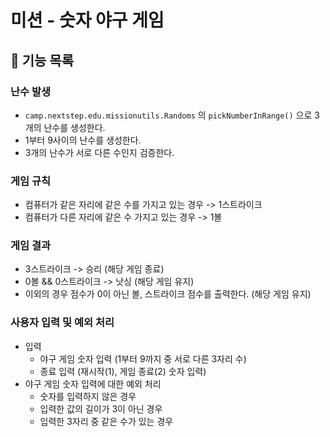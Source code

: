 # 미션 - 숫자 야구 게임

## 🚀 기능 목록

### 난수 발생

- ```camp.nextstep.edu.missionutils.Randoms``` 의 ```pickNumberInRange()``` 으로 3개의 난수를 생성한다.
- 1부터 9사이의 난수를 생성한다.
- 3개의 난수가 서로 다른 수인지 검증한다.

### 게임 규칙

- 컴퓨터가 같은 자리에 같은 수를 가지고 있는 경우 -> 1스트라이크
- 컴퓨터가 다른 자리에 같은 수 가지고 있는 경우 -> 1볼

### 게임 결과

- 3스트라이크 -> 승리 (해당 게임 종료)
- 0볼 && 0스트라이크 -> 낫싱 (해당 게임 유지)
- 이외의 경우 점수가 0이 아닌 볼, 스트라이크 점수를 출력한다. (해당 게임 유지)
  
### 사용자 입력 및 예외 처리

- 입력 
  - 야구 게임 숫자 입력 (1부터 9까지 중 서로 다른 3자리 수)
  - 종료 입력 (재시작(1), 게임 종료(2) 숫자 입력)
- 야구 게임 숫자 입력에 대한 예외 처리
  - 숫자를 입력하지 않은 경우
  - 입력한 값의 길이가 3이 아닌 경우
  - 입력한 3자리 중 같은 수가 있는 경우

